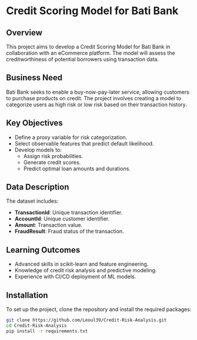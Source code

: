 # Credit Scoring Model for Bati Bank

## Overview
This project aims to develop a Credit Scoring Model for Bati Bank in collaboration with an eCommerce platform. The model will assess the creditworthiness of potential borrowers using transaction data.

## Business Need
Bati Bank seeks to enable a buy-now-pay-later service, allowing customers to purchase products on credit. The project involves creating a model to categorize users as high risk or low risk based on their transaction history.

## Key Objectives
- Define a proxy variable for risk categorization.
- Select observable features that predict default likelihood.
- Develop models to:
  - Assign risk probabilities.
  - Generate credit scores.
  - Predict optimal loan amounts and durations.

## Data Description
The dataset includes:
- **TransactionId**: Unique transaction identifier.
- **AccountId**: Unique customer identifier.
- **Amount**: Transaction value.
- **FraudResult**: Fraud status of the transaction.

## Learning Outcomes
- Advanced skills in scikit-learn and feature engineering.
- Knowledge of credit risk analysis and predictive modeling.
- Experience with CI/CD deployment of ML models.

## Installation
To set up the project, clone the repository and install the required packages:
```bash
git clone https://github.com/Leoul39/Credit-Risk-Analysis.git
cd Credit-Risk-Analysis
pip install -r requirements.txt